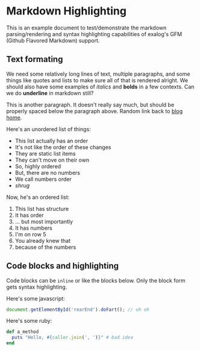 # Markdown Highlighting

This is an example document to test/demonstrate the markdown parsing/rendering and syntax highlighting capabilities of exalog's GFM (Github Flavored Markdown) support.

## Text formating

We need some relatively long lines of text, multiple paragraphs, and some things like quotes and lists to make sure all of that is rendered alright. We should also have some examples of *italics* and **bolds** in a few contexts. Can we do __underline__ in markdown still?

This is another paragraph. It doesn't really say much, but should be properly spaced below the paragraph above. Random link back to [blog home](https://exalog.mrks.io).

Here's an unordered list of things:

* This list actually has an order
* It's not like the order of these changes
* They are static list items
* They can't move on their own
* So, highly ordered
* But, there are no numbers
* We call numbers order
* *shrug*

Now, he's an ordered list:

1. This list has structure
2. It has order
3. ... but most importantly
4. It has numbers
5. I'm on row 5
6. You already knew that
7. because of the numbers

## Code blocks and highlighting

Code blocks can be `inline` or like the blocks below. Only the block form gets syntax highlighting.

Here's some javascript:

```js
document.getElementById('rearEnd').doFart(); // uh oh
```

Here's some ruby:

```ruby
def a_method
  puts "Hello, #{caller.join(', ')}" # bad idea
end
```
